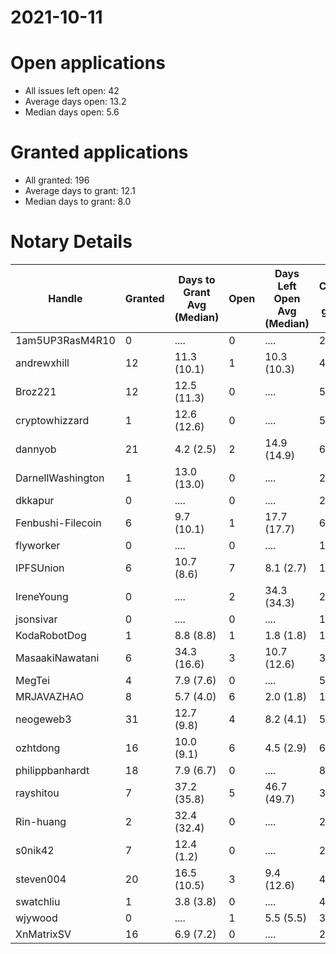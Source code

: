 2021-10-11
==========

# Open applications

- All issues left open: 42
- Average days open: 13.2
- Median days open: 5.6

# Granted applications

- All granted: 196
- Average days to grant: 12.1
- Median days to grant: 8.0

# Notary Details

| Handle            |   Granted | Days to Grant Avg (Median)   |   Open | Days Left Open Avg (Median)   |   Closed (no grant) |
|-------------------|-----------|------------------------------|--------|-------------------------------|---------------------|
| 1am5UP3RasM4R10   |         0 | ....                         |      0 | ....                          |                   2 |
| andrewxhill       |        12 | 11.3  (10.1)                 |      1 | 10.3  (10.3)                  |                  44 |
| Broz221           |        12 | 12.5  (11.3)                 |      0 | ....                          |                  55 |
| cryptowhizzard    |         1 | 12.6  (12.6)                 |      0 | ....                          |                   5 |
| dannyob           |        21 | 4.2  (2.5)                   |      2 | 14.9  (14.9)                  |                  69 |
| DarnellWashington |         1 | 13.0  (13.0)                 |      0 | ....                          |                   2 |
| dkkapur           |         0 | ....                         |      0 | ....                          |                   2 |
| Fenbushi-Filecoin |         6 | 9.7  (10.1)                  |      1 | 17.7  (17.7)                  |                  67 |
| flyworker         |         0 | ....                         |      0 | ....                          |                   1 |
| IPFSUnion         |         6 | 10.7  (8.6)                  |      7 | 8.1  (2.7)                    |                  11 |
| IreneYoung        |         0 | ....                         |      2 | 34.3  (34.3)                  |                   2 |
| jsonsivar         |         0 | ....                         |      0 | ....                          |                  13 |
| KodaRobotDog      |         1 | 8.8  (8.8)                   |      1 | 1.8  (1.8)                    |                   1 |
| MasaakiNawatani   |         6 | 34.3  (16.6)                 |      3 | 10.7  (12.6)                  |                  35 |
| MegTei            |         4 | 7.9  (7.6)                   |      0 | ....                          |                   5 |
| MRJAVAZHAO        |         8 | 5.7  (4.0)                   |      6 | 2.0  (1.8)                    |                  11 |
| neogeweb3         |        31 | 12.7  (9.8)                  |      4 | 8.2  (4.1)                    |                  54 |
| ozhtdong          |        16 | 10.0  (9.1)                  |      6 | 4.5  (2.9)                    |                  61 |
| philippbanhardt   |        18 | 7.9  (6.7)                   |      0 | ....                          |                  82 |
| rayshitou         |         7 | 37.2  (35.8)                 |      5 | 46.7  (49.7)                  |                  33 |
| Rin-huang         |         2 | 32.4  (32.4)                 |      0 | ....                          |                   2 |
| s0nik42           |         7 | 12.4  (1.2)                  |      0 | ....                          |                  24 |
| steven004         |        20 | 16.5  (10.5)                 |      3 | 9.4  (12.6)                   |                  47 |
| swatchliu         |         1 | 3.8  (3.8)                   |      0 | ....                          |                   4 |
| wjywood           |         0 | ....                         |      1 | 5.5  (5.5)                    |                   3 |
| XnMatrixSV        |        16 | 6.9  (7.2)                   |      0 | ....                          |                  26 |